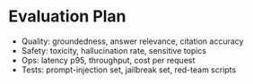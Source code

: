# Evaluation Plan
- Quality: groundedness, answer relevance, citation accuracy
- Safety: toxicity, hallucination rate, sensitive topics
- Ops: latency p95, throughput, cost per request
- Tests: prompt-injection set, jailbreak set, red-team scripts
